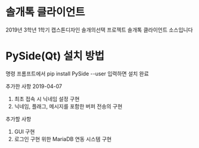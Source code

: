 # 솔개톡 클라이언트
2019년 3학년 1학기 캡스톤디자인 솔개의선택
프로젝트 솔개톡 클라이언트 소스입니다

# PySide(Qt) 설치 방법
명령 프롬프트에서 pip install PySide --user 입력하면 설치 완료

추가한 사항
2019-04-07
1. 최초 접속 시 닉네임 설정 구현
2. 닉네임, 플래그, 메시지를 포함한 버퍼 전송의 구현

추가할 사항
1. GUI 구현
2. 로그인 구현 위한 MariaDB 연동 시스템 구현

